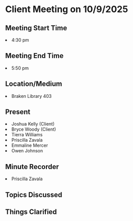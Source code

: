 <h1>Client Meeting on 10/9/2025</h1>

<h2>Meeting Start Time</h2>
<li>4:30 pm</li>

<h2>Meeting End Time</h2>
<li>5:50 pm</li>

<h2>Location/Medium</h2>
<li>Braken Library 403</li>

<h2>Present</h2>
<li>Joshua Kelly (Client)</li>
<li>Bryce Woody (Client)</li>
<li>Tierra Williams</li>
<li>Priscilla Zavala</li>
<li>Emmaline Mercer</li>
<li>Owen Johnson</li>

<h2>Minute Recorder</h2>
<li>Priscilla Zavala</li>

<h2>Topics Discussed</h2>
<h2>Things Clarified</h2>

